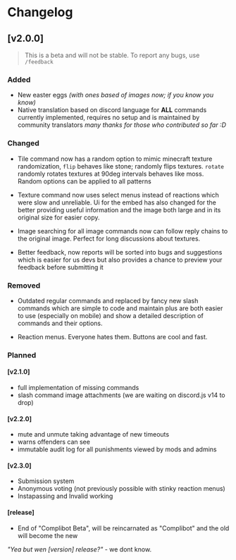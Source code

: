 # Changelog

## [v2.0.0]
> This is a beta and will not be stable. To report any bugs, use `/feedback`
### Added

- New easter eggs _(with ones based of images now; if you know you know)_
- Native translation based on discord language for **ALL** commands currently implemented, requires no setup and is maintained by community translators _many thanks for those who contributed so far :D_

### Changed

- Tile command now has a random option to mimic minecraft texture randomization,
`flip` behaves like stone; randomly flips textures. `rotate`
randomly rotates textures at 90deg intervals behaves like moss.
Random options can be applied to all patterns

- Texture command now uses select menus instead of reactions which were slow and unreliable. Ui for the embed has also changed for the better providing useful information and the image both large and in its original size for easier copy.

- Image searching for all image commands now can follow reply chains to the original image. Perfect for long discussions about textures.

- Better feedback, now reports will be sorted into bugs and suggestions which is easier for us devs but also provides a chance to preview your feedback before submitting it

### Removed

- Outdated regular commands and replaced by fancy new slash commands
which are simple to code and maintain plus are both easier to use (especially on mobile) and
show a detailed description of commands and their options.

- Reaction menus. Everyone hates them. Buttons are cool and fast.

### Planned

#### [v2.1.0]
- full implementation of missing commands
- slash command image attachments (we are waiting on discord.js v14 to drop)
#### [v2.2.0]
- mute and unmute taking advantage of new timeouts
- warns offenders can see
- immutable audit log for all punishments viewed by mods and admins
#### [v2.3.0] 
- Submission system
- Anonymous voting (not previously possible with stinky reaction menus)
- Instapassing and Invalid working
#### [release] 
- End of "Complibot Beta", will be reincarnated as "Complibot" and the old will become the new

_"Yea but wen [version] release?"_ - we dont know.
